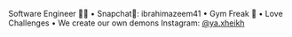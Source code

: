 Software Engineer 🧑‍💻
•  Snapchat👻: ibrahimazeem41
•  Gym Freak 🔩
•  Love Challenges
•  We create our own demons
Instagram: [@ya.xheikh](https://instagram.com/ya.xheikh)
